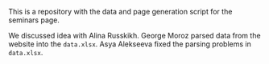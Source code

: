 This is a repository with the data and page generation script for the seminars page.

We discussed idea with Alina Russkikh. George Moroz parsed data from the website into the `data.xlsx`. Asya Alekseeva fixed the parsing problems in `data.xlsx`. 
